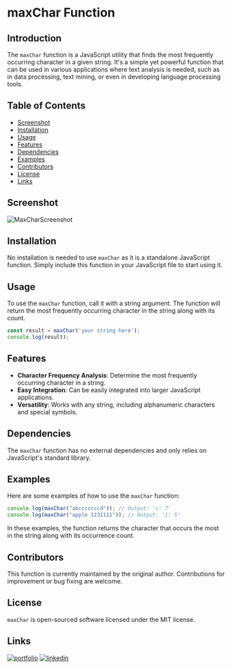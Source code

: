 # maxChar Function

## Introduction
The `maxChar` function is a JavaScript utility that finds the most frequently occurring character in a given string. It's a simple yet powerful function that can be used in various applications where text analysis is needed, such as in data processing, text mining, or even in developing language processing tools.

## Table of Contents
- [Screenshot](#screenshot)
- [Installation](#installation)
- [Usage](#usage)
- [Features](#features)
- [Dependencies](#dependencies)
- [Examples](#examples)
- [Contributors](#contributors)
- [License](#license)
- [Links](#Links)

## Screenshot

![MaxCharScreenshot](https://i.imgur.com/87C6CMS.png)

## Installation
No installation is needed to use `maxChar` as it is a standalone JavaScript function. Simply include this function in your JavaScript file to start using it.

## Usage
To use the `maxChar` function, call it with a string argument. The function will return the most frequently occurring character in the string along with its count.

```javascript
const result = maxChar('your string here');
console.log(result);
```

## Features
- **Character Frequency Analysis**: Determine the most frequently occurring character in a string.
- **Easy Integration**: Can be easily integrated into larger JavaScript applications.
- **Versatility**: Works with any string, including alphanumeric characters and special symbols.

## Dependencies
The `maxChar` function has no external dependencies and only relies on JavaScript's standard library.

## Examples
Here are some examples of how to use the `maxChar` function:

```javascript
console.log(maxChar("abcccccccd")); // Output: 'c: 7'
console.log(maxChar("apple 1231111")); // Output: '1: 5'
```

In these examples, the function returns the character that occurs the most in the string along with its occurrence count.

## Contributors
This function is currently maintained by the original author. Contributions for improvement or bug fixing are welcome.

## License
`maxChar` is open-sourced software licensed under the MIT license.

## Links
[![portfolio](https://img.shields.io/badge/my_portfolio-000?style=for-the-badge&logo=ko-fi&logoColor=white)](https://github.com/enekomtz1)
[![linkedin](https://img.shields.io/badge/linkedin-0A66C2?style=for-the-badge&logo=linkedin&logoColor=white)](https://www.linkedin.com/in/enekomtz)